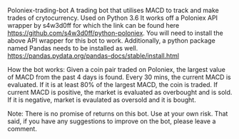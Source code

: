Poloniex-trading-bot
A trading bot that utilises MACD to track and make trades of crytocurrency. Used on Python 3.6 It works off a Poloniex API wrapper by s4w3d0ff for which the link can be found here https://github.com/s4w3d0ff/python-poloniex. You will need to install the above API wrapper for this bot to work. Additionally, a python package named Pandas needs to be installed as well. https://pandas.pydata.org/pandas-docs/stable/install.html

How the bot works: Given a coin pair traded on Poloniex, the largest value of MACD from the past 4 days is found. Every 30 mins, the current MACD is evaluated. If it is at least 80% of the largest MACD, the coin is traded. If current MACD is positive, the market is evaluated as overbought and is sold. If it is negative, market is evaulated as oversold and it is bought.

Note: There is no promise of returns on this bot. Use at your own risk. That said, if you have any suggestions to improve on the bot, please leave a comment.
